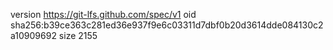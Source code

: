 version https://git-lfs.github.com/spec/v1
oid sha256:b39ce363c281ed36e937f9e6c03311d7dbf0b20d3614dde084130c2a10909692
size 2155
